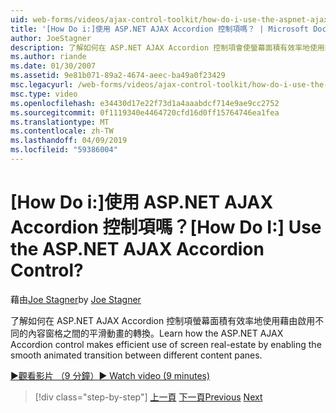 ```yaml
---
uid: web-forms/videos/ajax-control-toolkit/how-do-i-use-the-aspnet-ajax-accordion-control
title: '[How Do i:]使用 ASP.NET AJAX Accordion 控制項嗎？ | Microsoft Docs'
author: JoeStagner
description: 了解如何在 ASP.NET AJAX Accordion 控制項會使螢幕面積有效率地使用藉由啟用不同的內容 p 之間的平滑動畫的轉換...
ms.author: riande
ms.date: 01/30/2007
ms.assetid: 9e81b071-89a2-4674-aeec-ba49a0f23429
msc.legacyurl: /web-forms/videos/ajax-control-toolkit/how-do-i-use-the-aspnet-ajax-accordion-control
msc.type: video
ms.openlocfilehash: e34430d17e22f73d1a4aaabdcf714e9ae9cc2752
ms.sourcegitcommit: 0f1119340e4464720cfd16d0ff15764746ea1fea
ms.translationtype: MT
ms.contentlocale: zh-TW
ms.lasthandoff: 04/09/2019
ms.locfileid: "59386004"
---
```

# <a name="how-do-i-use-the-aspnet-ajax-accordion-control"></a><span data-ttu-id="7401e-104">[How Do i:]使用 ASP.NET AJAX Accordion 控制項嗎？</span><span class="sxs-lookup"><span data-stu-id="7401e-104">[How Do I:] Use the ASP.NET AJAX Accordion Control?</span></span>

<span data-ttu-id="7401e-105">藉由[Joe Stagner](https://github.com/JoeStagner)</span><span class="sxs-lookup"><span data-stu-id="7401e-105">by [Joe Stagner](https://github.com/JoeStagner)</span></span>

<span data-ttu-id="7401e-106">了解如何在 ASP.NET AJAX Accordion 控制項螢幕面積有效率地使用藉由啟用不同的內容窗格之間的平滑動畫的轉換。</span><span class="sxs-lookup"><span data-stu-id="7401e-106">Learn how the ASP.NET AJAX Accordion control makes efficient use of screen real-estate by enabling the smooth animated transition between different content panes.</span></span>

[<span data-ttu-id="7401e-107">&#9654;觀看影片 （9 分鐘）</span><span class="sxs-lookup"><span data-stu-id="7401e-107">&#9654; Watch video (9 minutes)</span></span>](https://channel9.msdn.com/Blogs/ASP-NET-Site-Videos/how-do-i-use-the-aspnet-ajax-accordion-control)

> [!div class="step-by-step"]
> <span data-ttu-id="7401e-108">[上一頁](how-do-i-use-the-aspnet-ajax-alwaysvisible-control-extender.md)
> [下一頁](how-do-i-use-the-aspnet-ajax-collapsable-panel-extender.md)</span><span class="sxs-lookup"><span data-stu-id="7401e-108">[Previous](how-do-i-use-the-aspnet-ajax-alwaysvisible-control-extender.md)
[Next](how-do-i-use-the-aspnet-ajax-collapsable-panel-extender.md)</span></span>
